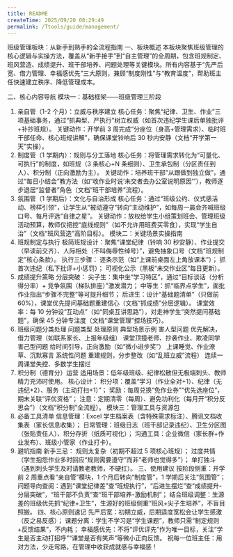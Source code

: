 ```yaml
---
title: README
createTime: 2025/09/20 08:29:49
permalink: /Ttools/guide/management/
---
```


班级管理板块：从新手到熟手的全流程指南
一、板块概述
本板块聚焦班级管理的核心逻辑与实操方法，覆盖从“新手接手”到“自主管理”的全周期，包含班规制定、班风营造、成绩提升、班干部培养、问题处理等关键模块。所有内容基于“先严后宽、借力管理、幸福感优先”三大原则，兼顾“制度刚性”与“教育温度”，帮助班主任快速建立秩序、降低管理成本。

二、核心内容导航
模块一：基础框架——班级管理三阶段

1. 亲自管（1-2 个月）：立威与秩序建立
   核心任务：聚焦“纪律、卫生、作业”三项基础事务，通过“抓典型、严执行”树立权威（如首次违纪学生课后单独批评+补抄班规）。
   关键动作：开学前 3 周完成“分座位（身高+管理需求）、临时班干部任命、核心班规讲解”，确保课堂铃响后 30 秒内安静（文档“开学第一天”实操）。
2. 制度管（1 学期内）：规则与分工落地
   核心任务：将管理需求转化为“可量化、可执行”的制度，如班规（3 条核心+N 条细则）、卫生承包制（分区责任到人）、积分制（正向激励为主）。
   关键动作：培养班干部“从跟做到独立做”，通过“每日小结会”教方法（如“收作业时说‘未交者去办公室说明原因’”），教师逐步退居“监督者”角色（文档“班干部培养”流程）。
3. 氛围管（1 学期后）：文化与自治形成
   核心任务：通过“班级公约、仪式感活动、榜样引领”，让学生从“被动遵守”转向“主动维护”，如每周一晨会齐喊班级口号、每月评选“自律之星”。
   关键动作：放权给学生小组策划班会、管理班级活动预算，教师仅把控“底线规则”（如不允许用班费买零食），实现“学生自治”（文档“班风营造”高阶目标）。
   模块二：关键场景实操指南
4. 班规制定与执行
   极简班规设计：聚焦“课堂纪律（铃响 30 秒安静）、作业提交（早读前交齐）、人际相处（不叫侮辱性绰号）”，避免抽象口号（文档“班规制定”核心条款）。
   执行三步骤：
   逐条示范（如“上课前桌面左上角放课本”）；
   抓首次违纪（私下批评+小惩罚）；
   可视化公示（黑板“未交作业区”每日更新）。
5. 成绩提升策略
   分层突破：
   尖子生：集中坐“学习特区”，通过“目标谈话（分析得分率）+ 竞争氛围（梯队排座）”激发潜力；
   中等生：抓“临界点学生”，面批作业指出“步骤不完整”等可提升细节；
   后进生：设计“基础题清单”（只做前 60%），课堂优先提问基础题重建信心（文档“抓成绩”分层逻辑）。
   课堂效率：每 10 分钟设“互动点”（如“同桌互讲思路”），对走神学生“突然提问基础题”，确保 45 分钟专注度（文档“课堂管理”控场技巧）。
6. 班级问题分类处理
   问题类型 处理原则 典型场景示例
   害人型问题 优先解决，借力管理（如联系家长、上报年级组） 课堂顶撞老师、抄袭作业、欺凌同学
   害己型问题 给时间引导，正向激励（如“微小进步奖”） 上课睡觉、作业潦草、沉默寡言
   系统性问题 重建规则，分步整改（如“乱班立威”流程） 连续一周课堂失控、多数学生摆烂
7. 积分制（德育分）运营
   适用场景：低年级班级、纪律松散但无极端刺头、教师精力充沛时使用。
   核心设计：
   积分项：覆盖“学习（作业全对+1）、纪律（无违纪+2）、服务（主动打扫+1）”；
   奖励：每周兑换“免作业券”“优先选座位”，期末关联“评优资格”；
   注意：定期清零（每周）、避免功利化（每月开“积分反思会”）（文档“积分制”全流程）。
   模块三：管理工具与资源包
8. 必备工具清单
   信息管理：Excel 学生档案表（含特殊需求标注）、腾讯文档收集表（家长信息收集）；
   日常管理：班级日志（班干部记录违纪）、卫生分区图（张贴责任人）、积分存折（纸质可视化）；
   沟通工具：企业微信（家长群+作业发布）、班级小管家（作业打卡）。
9. 避坑指南
   新手三忌：
   规则太复杂（初期不超过 5 项核心班规）；
   过度共情（学生抱怨作业多时回应“规则需要遵守”而非“老师也觉得多”）；
   单打独斗（遇到刺头学生及时请教老教师，不硬扛）。
   三、使用建议
   按阶段侧重：开学前 2 周重点看“亲自管”模块，1 个月后转向“制度管”，1 学期后关注“氛围管”；
   问题导向查阅：遇到“课堂纪律差”查“班规执行”，“后进生摆烂”查“成绩提升-分层突破”，“班干部不负责”查“班干部培养-激励机制”；
   结合班级调整：生源差的班级优先抓“纪律+卫生”，生源好的班级侧重“班风+尖子生培养”，不盲目照搬。
   四、核心原则速记
   先严后宽：初期立威，后期适度宽松会让学生感激（反之易反感）；
   课题分离：学生不学习是“学生课题”，教师只需“制定规则+反馈结果”，不内耗；
   幸福感优先：不将“评优评先”作为唯一目标，关注“学生是否主动打招呼”“课堂是否有笑声”等微小正向反馈。
   祝每一位班主任：用对方法，少走弯路，在管理中收获成就感与幸福感！
